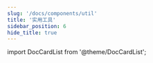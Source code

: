 ```yaml
---
slug: '/docs/components/util'
title: '实用工具'
sidebar_position: 6
hide_title: true
---
```


import DocCardList from '@theme/DocCardList';

<DocCardList />
